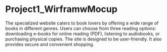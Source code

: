 # Project1_WirframwMocup
The specialized website caters to book lovers by offering a wide range of books in different genres. Users can choose from three reading options: downloading e-books for online reading (PDF), listening to audiobooks, or purchasing physical copies. The site is designed to be user-friendly. It also provides secure and convenient shopping.
